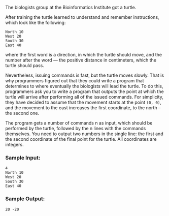 The biologists group at the Bioinformatics Institute got a turtle.

After training the turtle learned to understand and remember instructions,
which look like the following:

```
North 10
West 20
South 30
East 40
```

where the first word is a direction, in which the turtle should move, and the
number after the word — the positive distance in centimeters, which the turtle
should pass.

Nevertheless, issuing commands is fast, but the turtle moves slowly. That is
why programmers figured out that they could write a program that determines to
where eventually the biologists will lead the turtle. To do this, programmers
ask you to write a program that outputs the point at which the turtle will
arrive after performing all of the issued commands. For simplicity, they
have decided to assume that the movement starts at the point `(0, 0)`, and 
the movement to the east increases the first coordinate, to the north – the 
second one.

The program gets a number of commands n as input, which should be performed by
the turtle, followed by the n lines with the commands themselves. You need to
output two numbers in the single line: the first and the second coordinate of
the final point for the turtle. All coordinates are integers.

### Sample Input:

```
4
North 10
West 20
South 30
East 40
```

### Sample Output:

```
20 -20
```

